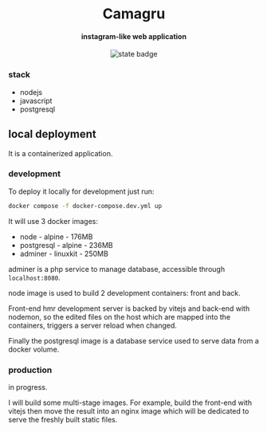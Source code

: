 <p align="center">
  <h1 align="center">Camagru</h1>
  <h4 align="center">instagram-like web application</h4>
  <p align="center"><img align=center alt="state badge" src="https://github.com/Jibus22/camagru/actions/workflows/deployment.yml/badge.svg?branch=page" /></p>
</p>


### stack

- nodejs
- javascript
- postgresql

## local deployment

It is a containerized application.

### development

To deploy it locally for development just run:

```sh
docker compose -f docker-compose.dev.yml up
```

It will use 3 docker images:

- node - alpine - 176MB
- postgresql - alpine - 236MB
- adminer - linuxkit - 250MB

adminer is a php service to manage database, accessible through `localhost:8080`.

node image is used to build 2 development containers: front and back.

Front-end hmr development server is backed by vitejs and back-end with nodemon,
so the edited files on the host which are mapped into the containers, triggers a
server reload when changed.

Finally the postgresql image is a database service used to serve data from
a docker volume.

### production

in progress.

I will build some multi-stage images. For example, build the front-end with vitejs
then move the result into an nginx image which will be dedicated to serve the
freshly built static files.
